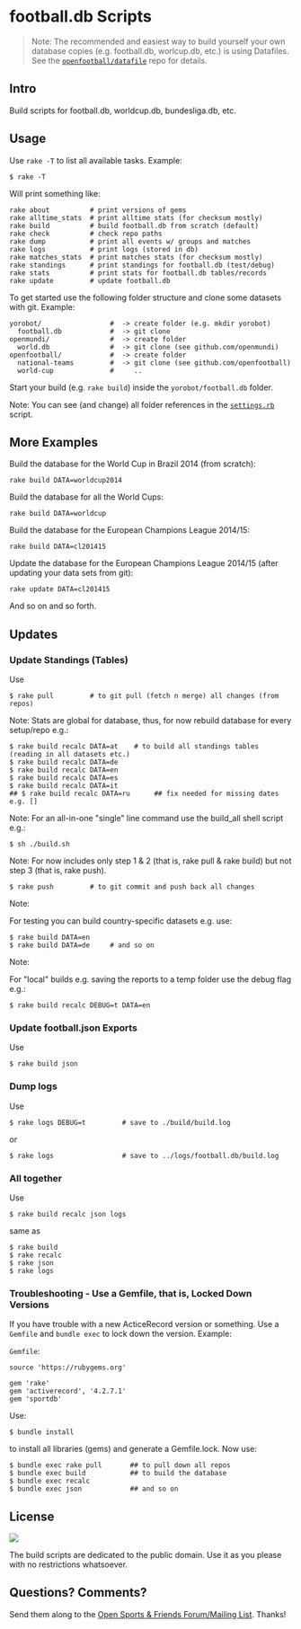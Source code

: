# football.db Scripts

> Note: The recommended and easiest way to build yourself
> your own database copies (e.g. football.db, worlcup.db, etc.) is using Datafiles.
> See the [`openfootball/datafile`](https://github.com/openfootball/datafile) repo for details.

## Intro

Build scripts for football.db, worldcup.db, bundesliga.db, etc.

## Usage

Use `rake -T`  to list all available tasks. Example:

```
$ rake -T
```

Will print something like:


```
rake about          # print versions of gems
rake alltime_stats  # print alltime stats (for checksum mostly)
rake build          # build football.db from scratch (default)
rake check          # check repo paths
rake dump           # print all events w/ groups and matches
rake logs           # print logs (stored in db)
rake matches_stats  # print matches stats (for checksum mostly)
rake standings      # print standings for football.db (test/debug)
rake stats          # print stats for football.db tables/records
rake update         # update football.db
```


To get started use the following folder structure and
clone some datasets with git. Example:

```
yorobot/                 #  -> create folder (e.g. mkdir yorobot)
  football.db            #  -> git clone
openmundi/               #  -> create folder
  world.db               #  -> git clone (see github.com/openmundi)
openfootball/            #  -> create folder
  national-teams         #  -> git clone (see github.com/openfootball)
  world-cup              #     ..
```


Start your build (e.g. `rake build`) inside the `yorobot/football.db` folder.


Note: You can see (and change) all folder references in the [`settings.rb`](settings.rb) script.


## More Examples

Build the database for the World Cup in Brazil 2014 (from scratch):

```
rake build DATA=worldcup2014
```

Build the database for all the World Cups:

```
rake build DATA=worldcup
```

Build the database for the European Champions League 2014/15:

```
rake build DATA=cl201415
```

Update the database for the European Champions League 2014/15 (after updating your data sets from git):

```
rake update DATA=cl201415
```

And so on and so forth.


## Updates


### Update Standings (Tables)

Use

```
$ rake pull         # to git pull (fetch n merge) all changes (from repos)
```

Note:
Stats are global for database, thus, for now rebuild database for every setup/repo
e.g.:

```
$ rake build recalc DATA=at    # to build all standings tables (reading in all datasets etc.)
$ rake build recalc DATA=de
$ rake build recalc DATA=en
$ rake build recalc DATA=es
$ rake build recalc DATA=it
## $ rake build recalc DATA=ru      ## fix needed for missing dates e.g. []
```

Note:
For an all-in-one "single" line command use the build_all shell script e.g.:

```
$ sh ./build.sh       
```

Note:
For now includes only step 1 & 2 (that is, rake pull & rake build)
but not step 3 (that is, rake push).


```
$ rake push         # to git commit and push back all changes
```



Note:

For testing you can build country-specific datasets e.g. use:

```
$ rake build DATA=en
$ rake build DATA=de     # and so on
```

Note:

For "local" builds e.g. saving the reports to a temp folder use the
debug flag e.g.:

```
$ rake build recalc DEBUG=t DATA=en
```


### Update football.json Exports

Use

```
$ rake build json
```

### Dump logs

Use

```
$ rake logs DEBUG=t         # save to ./build/build.log
```

or

```
$ rake logs                 # save to ../logs/football.db/build.log
```


### All together

Use

```
$ rake build recalc json logs     
```

same as

```
$ rake build
$ rake recalc
$ rake json
$ rake logs     
```


### Troubleshooting - Use a Gemfile, that is, Locked Down Versions

If you have trouble with a new ActiceRecord version or something. Use a `Gemfile` and `bundle exec`
to lock down the version. Example:

`Gemfile`:

```
source 'https://rubygems.org'

gem 'rake'
gem 'activerecord', '4.2.7.1'
gem 'sportdb'
```

Use:

```
$ bundle install
```

to install all libraries (gems) and generate a Gemfile.lock. Now use:

```
$ bundle exec rake pull       ## to pull down all repos
$ bundle exec build           ## to build the database
$ bundle exec recalc
$ bundle exec json            ## and so on
```



## License

![](https://publicdomainworks.github.io/buttons/zero88x31.png)


The build scripts are dedicated to the public domain.
Use it as you please with no restrictions whatsoever.


## Questions? Comments?

Send them along to the
[Open Sports & Friends Forum/Mailing List](http://groups.google.com/group/opensport).
Thanks!
